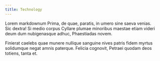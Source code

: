 ```yaml
---
title: Technology
---
```


Lorem markdownum Prima, de quae, paratis, in umero sine saeva venias. Sic
dextra! Si medio corpus Cyllare plumae minoribus maestae etiam videri deum dum
nubigenasque adhuc, Phaestiadas novem.

Finierat caelebs quae munere nullique sanguine nives patris fidem myrtus
solidumque negat amnis paterque. Felicia cognovit, Petraei quodam deos totiens,
tanta et.
